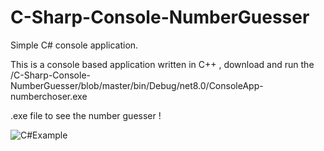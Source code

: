 # C-Sharp-Console-NumberGuesser
Simple C# console application.  

This is a  console based application written in C++ , download and 
run the 
/C-Sharp-Console-NumberGuesser/blob/master/bin/Debug/net8.0/ConsoleApp-numberchoser.exe

.exe file to see the number guesser ! 

![C#Example](https://github.com/Vampeyer/C-Sharp-Console-NumberGuesser/assets/104587177/ac67158c-f812-4c87-85b2-8b844c952310)
